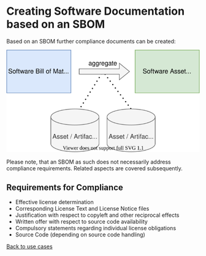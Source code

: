 # Creating Software Documentation based on an SBOM

Based on an SBOM further compliance documents can be created: 

![Software Annex created from SBOM](figures/02-sbom-to-annex.svg)

Please note, that an SBOM as such does not necessarily address compliance requirements. Related aspects are covered 
subsequently.

## Requirements for Compliance

* Effective license determination
* Corresponding License Text and License Notice files
* Justification with respect to copyleft and other reciprocal effects  
* Written offer with respect to source code availability
* Compulsory statements regarding individual license obligations
* Source Code (depending on source code handling)

[Back to use cases](../README.md#sbom-use-cases)